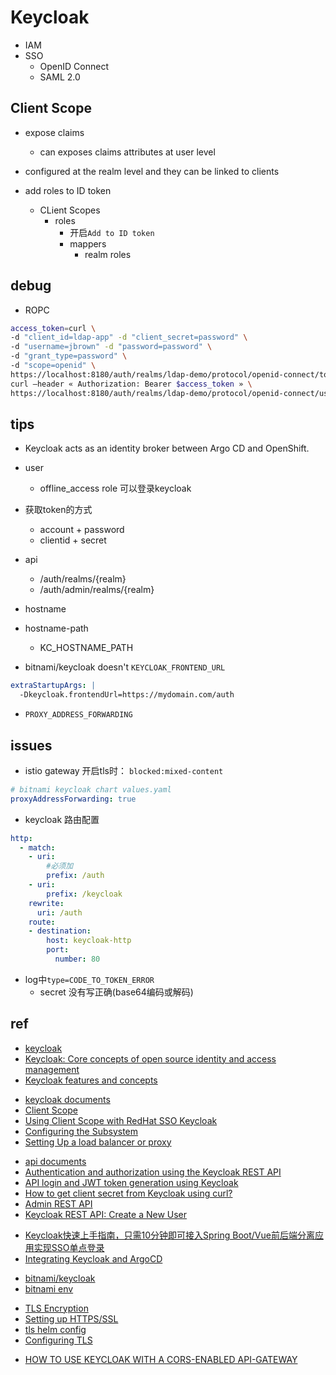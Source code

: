 # Keycloak

 + IAM
 + SSO
    + OpenID Connect
    + SAML 2.0


## Client Scope

+ expose claims 
    + can exposes claims attributes at user level
+ configured at the realm level and they can be linked to clients

+ add roles to ID token
    + CLient Scopes
        + roles
            + 开启`Add to ID token`
            + mappers
                + realm roles




## debug

+ ROPC
```sh
access_token=curl \
-d "client_id=ldap-app" -d "client_secret=password" \
-d "username=jbrown" -d "password=password" \
-d "grant_type=password" \
-d "scope=openid" \
https://localhost:8180/auth/realms/ldap-demo/protocol/openid-connect/token | jq -r '.access_token'
curl –header « Authorization: Bearer $access_token » \
https://localhost:8180/auth/realms/ldap-demo/protocol/openid-connect/userinfo | jq 
```

## tips

+ Keycloak acts as an identity broker between Argo CD and OpenShift.

+ user
    + offline_access role 可以登录keycloak

+ 获取token的方式
    + account + password
    + clientid + secret

+ api
    + /auth/realms/{realm}
    + /auth/admin/realms/{realm}

+ hostname

+ hostname-path
    + KC_HOSTNAME_PATH

+ bitnami/keycloak doesn't `KEYCLOAK_FRONTEND_URL`
```yml
extraStartupArgs: |
  -Dkeycloak.frontendUrl=https://mydomain.com/auth
```

+ `PROXY_ADDRESS_FORWARDING`


## issues

+ istio gateway 开启tls时： `blocked:mixed-content`
```yaml
# bitnami keycloak chart values.yaml
proxyAddressForwarding: true
```

+ keycloak 路由配置
```yml
http:
  - match:
    - uri:
        #必须加
        prefix: /auth
    - uri:
        prefix: /keycloak
    rewrite:
      uri: /auth
    route:
    - destination:
        host: keycloak-http
        port:
          number: 80
```

+ log中`type=CODE_TO_TOKEN_ERROR` 
    + secret 没有写正确(base64编码或解码)

## ref
+ [keycloak](https://www.keycloak.org/)
+ [Keycloak: Core concepts of open source identity and access management](https://developers.redhat.com/blog/2019/12/11/keycloak-core-concepts-of-open-source-identity-and-access-management#)
+ [Keycloak features and concepts](https://www.keycloak.org/docs/latest/server_admin/#keycloak-features-and-concepts)

<!-- documents -->
+ [keycloak documents](https://www.keycloak.org/documentation.html)
+ [Client Scope](https://wjw465150.gitbooks.io/keycloak-documentation/content/server_admin/topics/roles/client-scope.html)
+ [Using Client Scope with RedHat SSO Keycloak](https://www.janua.fr/using-client-scope-with-redhat-sso-keycloak/)
+ [Configuring the Subsystem](https://wjw465150.gitbooks.io/keycloak-documentation/content/getting_started/topics/secure-jboss-app/subsystem.html)
+ [Setting Up a load balancer or proxy](https://www.keycloak.org/docs/latest/server_installation/#_setting-up-a-load-balancer-or-proxy)

<!-- api -->
+ [api documents](https://www.keycloak.org/docs-api/9.0/rest-api/index.html)
+ [Authentication and authorization using the Keycloak REST API](https://developers.redhat.com/blog/2020/11/24/authentication-and-authorization-using-the-keycloak-rest-api#)
+ [API login and JWT token generation using Keycloak](https://developers.redhat.com/blog/2020/01/29/api-login-and-jwt-token-generation-using-keycloak#)
+ [How to get client secret from Keycloak using curl?](https://stackoverflow.com/questions/57265755/how-to-get-client-secret-from-keycloak-using-curl)
+ [Admin REST API](https://wjw465150.gitbooks.io/keycloak-documentation/content/server_development/topics/admin-rest-api.html)
+ [Keycloak REST API: Create a New User](https://www.appsdeveloperblog.com/keycloak-rest-api-create-a-new-user/)

<!-- sso -->
+ [Keycloak快速上手指南，只需10分钟即可接入Spring Boot/Vue前后端分离应用实现SSO单点登录](https://juejin.cn/post/6844903973741150215)
+ [Integrating Keycloak and ArgoCD](https://argo-cd.readthedocs.io/en/stable/operator-manual/user-management/keycloak/)

<!-- helm -->
+ [bitnami/keycloak](https://github.com/bitnami/charts/blob/master/bitnami/keycloak/values.yaml)
+ [bitnami env](https://github.com/bitnami/bitnami-docker-keycloak/blob/master/16/debian-10/rootfs/opt/bitnami/scripts/keycloak-env.sh#L23-L73)

<!-- tls -->
+ [TLS Encryption](https://github.com/bitnami/bitnami-docker-keycloak#tls-encryption)
+ [Setting up HTTPS/SSL](https://www.keycloak.org/docs/latest/server_installation/#_setting_up_ssl)
+ [tls helm config](https://github.com/bitnami/charts/blob/master/bitnami/keycloak/values.yaml)
+ [Configuring TLS](https://www.keycloak.org/server/enabletls)


<!-- issues -->
+ [HOW TO USE KEYCLOAK WITH A CORS-ENABLED API-GATEWAY](https://trimplement.com/blog/2021/10/keycloak-cors-api-tutorial/)